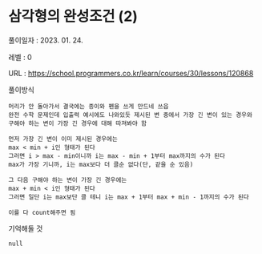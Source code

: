 # 삼각형의 완성조건 (2)
풀이일자 : 2023. 01. 24.  
    
레벨 : 0   

URL : https://school.programmers.co.kr/learn/courses/30/lessons/120868  
    
풀이방식    

    머리가 안 돌아가서 결국에는 종이와 펜을 쓰게 만드네 쓰읍
    완전 수학 문제인데 입출력 예시에도 나와있듯 제시된 변 중에서 가장 긴 변이 있는 경우와
    구해야 하는 변이 가장 긴 경우에 대해 따져봐야 함
    
    먼저 가장 긴 변이 이미 제시된 경우에는
    max < min + i인 형태가 된다
    그러면 i > max - min이니까 i는 max - min + 1부터 max까지의 수가 된다
    max가 가장 기니까, i는 max보다 더 클순 없다(단, 같을 순 있음)
    
    그 다음 구해야 하는 변이 가장 긴 경우에는
    max + min < i인 형태가 된다
    그러면 일단 i는 max보단 클 테니 i는 max + 1부터 max + min - 1까지의 수가 된다

    이를 다 count해주면 됨


기억해둘 것  
    
    null
